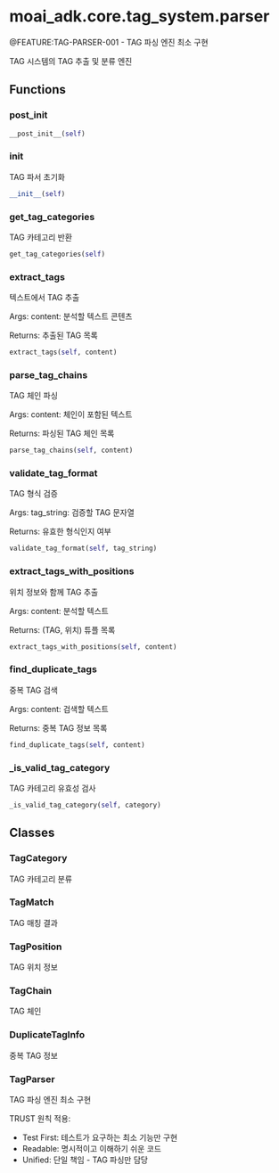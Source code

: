 # moai_adk.core.tag_system.parser

@FEATURE:TAG-PARSER-001 - TAG 파싱 엔진 최소 구현

 TAG 시스템의 TAG 추출 및 분류 엔진

## Functions

### __post_init__

```python
__post_init__(self)
```

### __init__

TAG 파서 초기화

```python
__init__(self)
```

### get_tag_categories

 TAG 카테고리 반환

```python
get_tag_categories(self)
```

### extract_tags

텍스트에서 TAG 추출

Args:
    content: 분석할 텍스트 콘텐츠

Returns:
    추출된 TAG 목록

```python
extract_tags(self, content)
```

### parse_tag_chains

TAG 체인 파싱

Args:
    content: 체인이 포함된 텍스트

Returns:
    파싱된 TAG 체인 목록

```python
parse_tag_chains(self, content)
```

### validate_tag_format

TAG 형식 검증

Args:
    tag_string: 검증할 TAG 문자열

Returns:
    유효한 형식인지 여부

```python
validate_tag_format(self, tag_string)
```

### extract_tags_with_positions

위치 정보와 함께 TAG 추출

Args:
    content: 분석할 텍스트

Returns:
    (TAG, 위치) 튜플 목록

```python
extract_tags_with_positions(self, content)
```

### find_duplicate_tags

중복 TAG 검색

Args:
    content: 검색할 텍스트

Returns:
    중복 TAG 정보 목록

```python
find_duplicate_tags(self, content)
```

### _is_valid_tag_category

TAG 카테고리 유효성 검사

```python
_is_valid_tag_category(self, category)
```

## Classes

### TagCategory

 TAG 카테고리 분류

### TagMatch

TAG 매칭 결과

### TagPosition

TAG 위치 정보

### TagChain

TAG 체인

### DuplicateTagInfo

중복 TAG 정보

### TagParser

 TAG 파싱 엔진 최소 구현

TRUST 원칙 적용:
- Test First: 테스트가 요구하는 최소 기능만 구현
- Readable: 명시적이고 이해하기 쉬운 코드
- Unified: 단일 책임 - TAG 파싱만 담당
